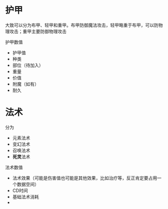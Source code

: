 
# 护甲

大致可以分为布甲、轻甲和重甲。布甲防御魔法攻击，轻甲略重于布甲，可以防物理攻击；重甲主要防御物理攻击

护甲数值

- 护甲值
- 种类
- 部位（待加入）
- 重量
- 价值
- 附魔（如有）
- 耐久

# 法术

分为

- 元素法术
- 变幻法术
- 召唤法术
- **死灵**法术

法术数值

- 法术效果（可能是伤害值也可能是其他效果，比如治疗等，反正肯定要占用一个数据空间）
- CD时间
- 基础法术消耗
-
